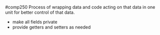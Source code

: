 #comp250 
Process of wrapping data and code acting on that data in one unit for better control of that data.

- make all fields private
- provide getters and setters as needed
